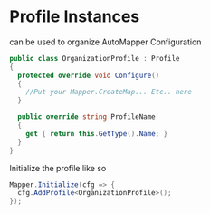 # Profile Instances
can be used to organize AutoMapper Configuration
````csharp
public class OrganizationProfile : Profile 
{
  protected override void Configure() 
  {
    //Put your Mapper.CreateMap... Etc.. here
  }

  public override string ProfileName  
  { 
    get { return this.GetType().Name; } 
  } 
}
````

Initialize the profile like so 
````csharp
Mapper.Initialize(cfg => {
  cfg.AddProfile<OrganizationProfile>();
});
